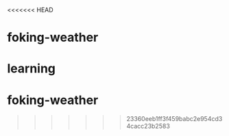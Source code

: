 <<<<<<< HEAD
# foking-weather
learning
=======
# foking-weather
>>>>>>> 23360eeb1ff3f459babc2e954cd34cacc23b2583
